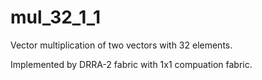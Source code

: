 # mul_32_1_1

Vector multiplication of two vectors with 32 elements.

Implemented by DRRA-2 fabric with 1x1 compuation fabric.
